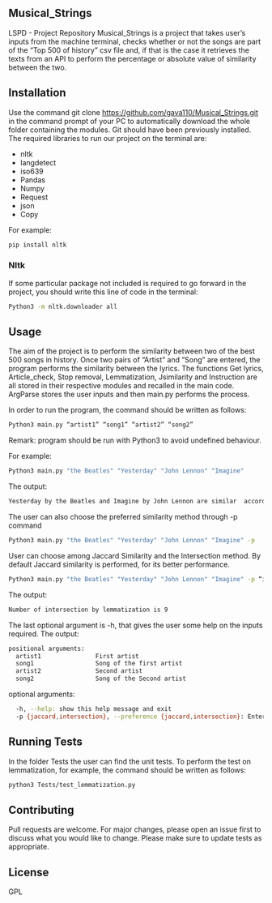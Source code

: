 ## Musical_Strings
LSPD - Project Repository 
Musical_Strings is a project that takes user’s inputs from the machine terminal, checks whether or not the songs are part of the “Top 500 of history” csv file and, if that is the case it retrieves the texts from an API to perform the percentage or absolute value of similarity between the two.

## Installation
Use the command git clone https://github.com/gava110/Musical_Strings.git in the command prompt of your PC to automatically download the whole folder containing the modules. Git should have been previously installed.
The required libraries to run our project on the terminal are: 
- nltk
- langdetect
- iso639
- Pandas
- Numpy
- Request
- json
- Copy

For example:
```bash 
pip install nltk
```

### Nltk
If some particular package not included is required to go forward in the project, you should write this line of code in the terminal:
```bash
Python3 -m nltk.downloader all
```
  
## Usage
The aim of the project is to perform the similarity between two of the best 500 songs in history.
Once two pairs of “Artist” and “Song” are entered, the program performs the similarity between the lyrics. 
The functions Get lyrics, Article_check, Stop removal, Lemmatization, Jsimilarity and Instruction are all stored in their respective modules and recalled in the main code. ArgParse stores the user inputs and then main.py performs the process.

In order to run the program, the command should be written as follows:
```bash
Python3 main.py “artist1” “song1” “artist2” “song2”
```

Remark: program should be run with Python3 to avoid undefined behaviour.

For example:
```bash
Python3 main.py "the Beatles" "Yesterday" "John Lennon" "Imagine"
```

The output:
```bash
Yesterday by the Beatles and Imagine by John Lennon are similar  according to lemmatization by 12.33%
```

The user can also choose the preferred similarity method through -p command
```bash
Python3 main.py "the Beatles" "Yesterday" "John Lennon" "Imagine" -p
```

User can choose among Jaccard Similarity and the Intersection method. By default Jaccard similarity is performed, for its better performance.
``` bash
Python3 main.py "the Beatles" "Yesterday" "John Lennon" "Imagine" -p “intersection”
```

The output:
```bash
Number of intersection by lemmatization is 9
```

The last optional argument is -h, that gives the user some help on the inputs required.
The output:
```bash
positional arguments:
  artist1               First artist
  song1                 Song of the first artist
  artist2               Second artist
  song2                 Song of the Second artist
```

optional arguments:
```bash
  -h, --help: show this help message and exit
  -p {jaccard,intersection}, --preference {jaccard,intersection}: Enter similarity method preference
```

## Running Tests
In the folder Tests the user can find the unit tests. To perform the test on lemmatization, for example, the command should be written as follows: 
```bash
python3 Tests/test_lemmatization.py
```

## Contributing
Pull requests are welcome. For major changes, please open an issue first to discuss what you would like to change.
Please make sure to update tests as appropriate.

## License
GPL
